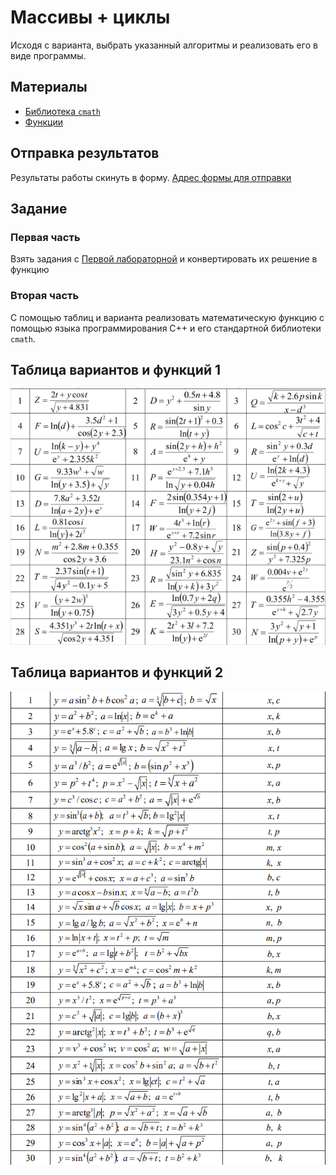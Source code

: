 # Массивы + циклы

Исходя с варианта, выбрать указанный алгоритмы и реализовать его в виде программы.

## Материалы
- [Библиотека `cmath`](https://github.com/Denis-Source/algorithmic-computation/blob/main/9.%20%D0%91%D0%B8%D0%B1%D0%BB%D0%B8%D0%BE%D1%82%D0%B5%D0%BA%D0%B0%20cmath/9.%20%D0%91%D0%B8%D0%B1%D0%BB%D0%B8%D0%BE%D1%82%D0%B5%D0%BA%D0%B0%20cmath.md)
- [Функции](https://github.com/Denis-Source/algorithmic-computation/blob/main/10.%20%D0%A4%D1%83%D0%BD%D0%BA%D1%86%D0%B8%D0%B8/10.%20%D0%A4%D1%83%D0%BD%D0%BA%D1%86%D0%B8%D0%B8.pdf)
## Отправка результатов
Результаты работы скинуть в форму.
[Адрес формы для отправки](https://forms.gle/18pF3PSkMpSCkHJv8)

## Задание
### Первая часть
Взять задания с [Первой лабораторной](https://github.com/Denis-Source/algorithmic-computation/blob/main/%D0%9B%D0%B0%D0%B11.%20%D0%A1%D0%BE%D0%B7%D0%B4%D0%B0%D0%BD%D0%B8%D0%B5%20%D0%B1%D0%BB%D0%BE%D0%BA-%D1%81%D1%85%D0%B5%D0%BC%D1%8B/%D0%9B%D0%B0%D0%B11.%20%D0%A1%D0%BE%D0%B7%D0%B4%D0%B0%D0%BD%D0%B8%D0%B5%20%D0%B1%D0%BB%D0%BE%D0%BA-%D1%81%D1%85%D0%B5%D0%BC%D1%8B.md) и конвертировать их решение в функцию
### Вторая часть
С помощью таблиц и варианта реализовать математическую функцию с помощью языка программирования С++ и его стандартной библиотеки `cmath`.

## Таблица вариантов и функций 1
![gg](https://github.com/Denis-Source/algorithmic-computation/blob/main/%D0%9B%D0%B0%D0%B16.%20%D0%A4%D1%83%D0%BD%D0%BA%D1%86%D0%B8%D0%B8/Functions1.png?raw=true)
## Таблица вариантов и функций 2
![gg](https://github.com/Denis-Source/algorithmic-computation/blob/main/%D0%9B%D0%B0%D0%B16.%20%D0%A4%D1%83%D0%BD%D0%BA%D1%86%D0%B8%D0%B8/Functions2.png?raw=true)
